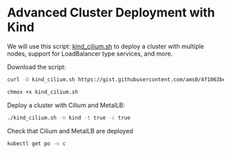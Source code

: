 # Advanced Cluster Deployment with Kind

We will use this script: [kind_cilium.sh](https://gist.github.com/ams0/4f1063be9e8d5c34fc85a1b4857aed71) to deploy a cluster with multiple nodes, support for LoadBalancer type services, and more.

Download the script:

```bash
curl -O kind_cilium.sh https://gist.githubusercontent.com/ams0/4f1063be9e8d5c34fc85a1b4857aed71/raw/2fc80bf98d66e0b265fedd77a27d6c66e3e36627/kind_cilium.sh

chmox +x kind_cilium.sh
```

Deploy a cluster with Cilium and MetalLB:

```bash
./kind_cilium.sh -n kind -t true -c true
```

Check that Cilium and MetalLB are deployed

```bash
kubectl get po -n c

